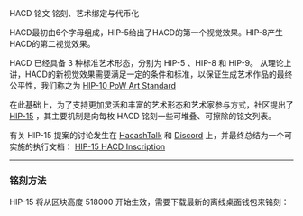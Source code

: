 HACD 铭文
铭刻、艺术绑定与代币化


HACD最初由6个字母组成，HIP-5给出了HACD的第一个视觉效果。HIP-8产生HACD的第二视觉效果。

HACD 已经具备 3 种标准艺术形态，分别为 HIP-5 、HIP-8 和 HIP-9。 从理论上讲，HACD的新视觉效果需要满足一定的条件和标准，以保证生成艺术作品的最终公平性，我们称之为 [HIP-10 PoW Art Standard](https://github.com/hacash/paper/blob/master/HIP/diamond/PoW_Art_Standard.mediawiki) 

在此基础上，为了支持更加灵活和丰富的艺术形态和艺术家参与方式，社区提出了 [HIP-15](https://github.com/hacash/paper/blob/master/HIP/diamond/hacd_inscription.md) ，其主要机制是向每枚 HACD 铭刻一些可堆叠、可擦除的铭文列表。

有关 HIP-15 提案的讨论发生在 [HacashTalk](https://hacashtalk.com/t/hip15-hacd-secondary-artistic-creation-signature-engraving-and-erasure/184) 和 [Discord](https://discord.com/channels/757976908653920299/802807729584209920/1189460916534771822) 上，并最终总结为一个可实施的执行文档： [HIP-15 HACD Inscription](https://github.com/hacash/paper/blob/master/HIP/diamond/hacd_inscription.md)


---

### 铭刻方法

HIP-15 将从区块高度 518000 开始生效，需要下载最新的离线桌面钱包来铭刻：





<img class="lazy ctw" data-src="/image/tobeminer/hip15-btn.png" />


<img class="lazy ctw" data-src="/image/tobeminer/hip15-crtx.png" />


<img class="lazy ctw" data-src="/image/tobeminer/hip15-show.png" />
